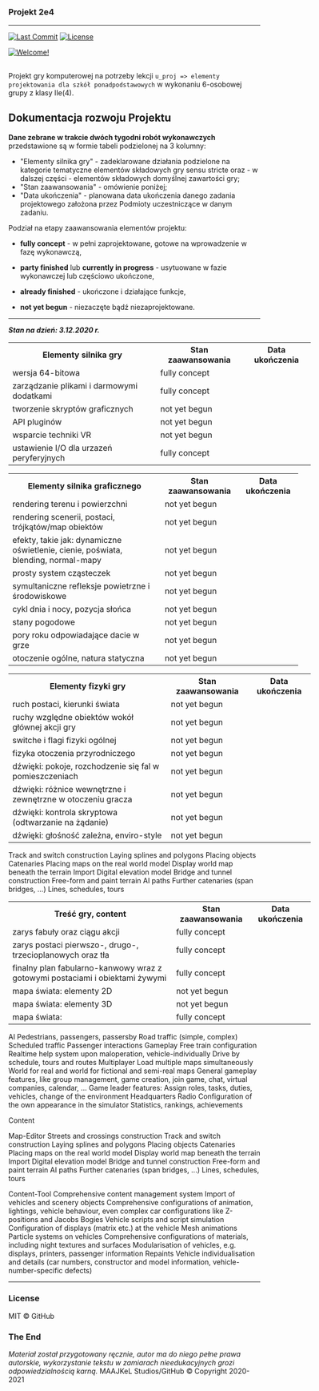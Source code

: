 ### Projekt 2e4

- - -

[![Last Commit](https://img.shields.io/badge/last%20commit-15.11.20-ff69b1)]() [![License](https://img.shields.io/badge/license-MIT-green.svg)](LICENSE.txt) 

[![Welcome!](https://img.shields.io/badge/witamy%20w%20gałęzi%20drp%20repozytorium-Projekt%202e4-blueviolet?logo=chartmogul)](https://github.com/Milo46/Projekt-2e4/tree/drp)

##
Projekt gry komputerowej na potrzeby lekcji  `u_proj => elementy projektowania dla szkół ponadpodstawowych` w wykonaniu 6-osobowej grupy z klasy IIe(4). 


## Dokumentacja rozwoju Projektu

**Dane zebrane w trakcie dwóch tygodni robót wykonawczych** przedstawione są w formie tabeli podzielonej na 3 kolumny:
 - "Elementy silnika gry" - zadeklarowane działania podzielone na kategorie tematyczne elementów składowych gry sensu stricte oraz - w dalszej części - elementów składowych domyślnej zawartości gry;
 - "Stan zaawansowania" - omówienie poniżej;
 - "Data ukończenia" - planowana data ukończenia danego zadania projektowego założona przez Podmioty uczestniczące w danym zadaniu.

Podział na etapy zaawansowania elementów projektu:

- **fully concept** - w pełni zaprojektowane, gotowe na wprowadzenie w fazę wykonawczą,

- **party finished** lub **currently in progress** - usytuowane w fazie wykonawczej lub częściowo ukończone,

- **already finished** - ukończone i działające funkcje,

- **not yet begun** - niezaczęte bądź niezaprojektowane.

- - -

***Stan na dzień: 3.12.2020 r.***

<table style="width:120%">
  <tr>
    <th>Elementy silnika gry</th> 
    <th>Stan zaawansowania</th>
    <th>Data ukończenia</th>
  </tr>
  <tr>
    <td>wersja 64-bitowa</td>
    <td>fully concept</td> 
  </tr>
 <tr>
    <td>zarządzanie plikami i darmowymi dodatkami</td>
    <td>fully concept</td> 
  </tr>
 <tr>
    <td>tworzenie skryptów graficznych</td>
    <td>not yet begun</td> 
  </tr>
 <tr>
    <td>API pluginów</td>
    <td>not yet begun</td> 
  </tr>
 <tr>
    <td>wsparcie techniki VR</td>
    <td>not yet begun</td> 
  </tr>
 <tr>
    <td>ustawienie I/O dla urzazeń peryferyjnych</td>
    <td>fully concept</td> 
  </tr>
</table>

<table style="width:115%">
  <tr>
    <th>Elementy silnika graficznego</th> 
    <th>Stan zaawansowania</th>
    <th>Data ukończenia</th>
  </tr>
  <tr>
    <td>rendering terenu i powierzchni</td>
    <td>not yet begun</td> 
  </tr>
 <tr>
    <td>rendering scenerii, postaci, trójkątów/map obiektów </td>
    <td>not yet begun</td> 
  </tr>
 <tr>
    <td>efekty, takie jak: dynamiczne oświetlenie, cienie, 
poświata, blending, normal-mapy</td>
    <td>not yet begun</td> 
  </tr>
 <tr>
    <td>prosty system cząsteczek</td>
    <td>not yet begun</td> 
  </tr>
 <tr>
    <td>symultaniczne refleksje powietrzne i środowiskowe</td>
    <td>not yet begun</td> 
  </tr>
 <tr>
    <td>cykl dnia i nocy, pozycja słońca</td>
    <td>not yet begun</td> 
  </tr>
 <tr>
    <td>stany pogodowe</td>
    <td>not yet begun</td> 
  </tr>
 <tr>
    <td>pory roku odpowiadające dacie w grze</td>
    <td>not yet begun</td> 
  </tr>
 <tr>
    <td>otoczenie ogólne, natura statyczna</td>
    <td>not yet begun</td> 
  </tr>
</table>

<table style="width:120%">
  <tr>
    <th>Elementy fizyki gry</th> 
    <th>Stan zaawansowania</th>
    <th>Data ukończenia</th>
  </tr>
  <tr>
    <td>ruch postaci, kierunki świata</td>
    <td>not yet begun</td> 
  </tr>
 <tr>
    <td>ruchy względne obiektów wokół głównej akcji gry</td>
    <td>not yet begun</td> 
  </tr>
 <tr>
    <td>switche i flagi fizyki ogólnej</td>
    <td>not yet begun</td> 
  </tr>
 <tr>
    <td>fizyka otoczenia przyrodniczego</td>
    <td>not yet begun</td> 
  </tr>
 <tr>
    <td>dźwięki: pokoje, rozchodzenie się fal w pomieszczeniach</td>
    <td>not yet begun</td> 
  </tr>
 <tr>
    <td>dźwięki: różnice wewnętrzne i zewnętrzne w otoczeniu gracza</td>
    <td>not yet begun</td> 
  </tr>
 <tr>
    <td>dźwięki: kontrola skryptowa (odtwarzanie na żądanie)</td>
    <td>not yet begun</td> 
  </tr>
 <tr>
    <td>dźwięki: głośność zależna, enviro-style</td>
    <td>not yet begun</td> 
  </tr>
</table>


Track and switch construction
Laying splines and polygons
Placing objects
Catenaries
Placing maps on the real world model
Display world map beneath the terrain
Import Digital elevation model
Bridge and tunnel construction
Free-form and paint terrain
AI paths
Further catenaries (span bridges, ...)
Lines, schedules, tours

<table style="width:120%">
  <tr>
    <th>Treść gry, content</th> 
    <th>Stan zaawansowania</th>
    <th>Data ukończenia</th>
  </tr>
  <tr>
    <td>zarys fabuły oraz ciągu akcji</td>
    <td>fully concept</td> 
  </tr>
 <tr>
    <td>zarys postaci pierwszo-, drugo-, trzecioplanowych oraz tła</td>
    <td>fully concept</td> 
  </tr>
 <tr>
    <td>finalny plan fabularno-kanwowy wraz z gotowymi postaciami i obiektami żywymi</td>
    <td>fully concept</td> 
  </tr>
 <tr>
    <td>mapa świata: elementy 2D</td>
    <td>not yet begun</td> 
  </tr>
 <tr>
    <td>mapa świata: elementy 3D</td>
    <td>not yet begun</td> 
  </tr>
 <tr>
    <td>mapa świata: </td>
    <td>fully concept</td> 
  </tr>
</table>

AI
Pedestrians, passengers, passersby
Road traffic (simple, complex)
Scheduled traffic
Passenger interactions
Gameplay
Free train configuration
Realtime help system upon maloperation, vehicle-individually
Drive by schedule, tours and routes
Multiplayer
Load multiple maps simultaneously
World for real and world for fictional and semi-real maps
General gameplay features, like group management, game creation, join game, chat, virtual companies, calendar, ...
Game leader features: Assign roles, tasks, duties, vehicles, change of the environment
Headquarters
Radio
Configuration of the own appearance in the simulator
Statistics, rankings, achievements

Content

Map-Editor
Streets and crossings construction
Track and switch construction
Laying splines and polygons
Placing objects
Catenaries
Placing maps on the real world model
Display world map beneath the terrain
Import Digital elevation model
Bridge and tunnel construction
Free-form and paint terrain
AI paths
Further catenaries (span bridges, ...)
Lines, schedules, tours

Content-Tool
Comprehensive content management system
Import of vehicles and scenery objects
Comprehensive configurations of animation, lightings, vehicle behaviour, even complex car configurations like Z-positions and Jacobs Bogies
Vehicle scripts and script simulation
Configuration of displays (matrix etc.) at the vehicle
Mesh animations
Particle systems on vehicles
Comprehensive configurations of materials, including night textures and surfaces
Modularisation of vehicles, e.g. displays, printers, passenger information
Repaints
Vehicle individualisation and details (car numbers, constructor and model information, vehicle-number-specific defects)
 - - - 
 ### License
 MIT © GitHub

### The End

*Materiał został przygotowany ręcznie, autor ma do niego pełne prawa autorskie, wykorzystanie tekstu w zamiarach nieedukacyjnych grozi odpowiedzialnością karną.*
 MAAJKeL Studios/GitHub © Copyright 2020-2021
